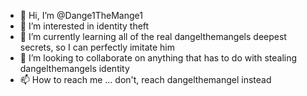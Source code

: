 - 👋 Hi, I’m @Dange1TheMange1
- 👀 I’m interested in identity theft
- 🌱 I’m currently learning all of the real dangelthemangels deepest secrets, so I can perfectly imitate him
- 💞️ I’m looking to collaborate on anything that has to do with stealing dangelthemangels identity
- 📫 How to reach me ... don't, reach dangelthemangel instead

